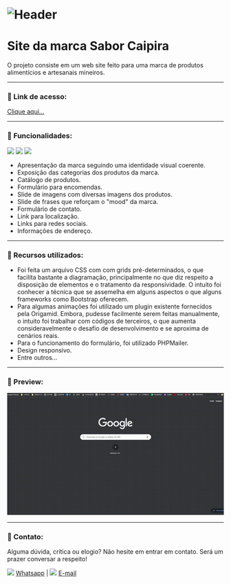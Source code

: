 # ![Header]( https://thalesnunes.com.br/github/header.png )

#  Site da marca Sabor Caipira

O projeto consiste em um web site feito para uma marca de produtos alimentícios e artesanais mineiros.

------

### :rocket: Link de acesso:

<a href="https://thalesnunes.com.br/pequenos-projetos/sabor-caipira/" target="_blank">Clique aqui...</a>

------

### :rocket: Funcionalidades:

<img src="https://img.icons8.com/color/48/000000/html-5--v1.png"/> <img src="https://img.icons8.com/color/48/000000/css3.png"/> <img src="https://img.icons8.com/color/48/000000/javascript--v1.png"/>  

- Apresentação da marca seguindo uma identidade visual coerente.
- Exposição das categorias dos produtos da marca.
- Catálogo de produtos.
- Formulário para encomendas.
- Slide de imagens com diversas imagens dos produtos.
- Slide de frases que reforçam o "mood" da marca.
- Formulário de contato.
- Link para localização.
- Links para redes sociais.
- Informações de endereço.

------

### :rocket: Recursos utilizados:

- Foi feita um arquivo CSS com com grids pré-determinados, o que facilita bastante a diagramação, principalmente no que diz respeito a disposição de elementos e o tratamento da responsividade. O intuito foi conhecer a técnica que se assemelha em alguns aspectos o que alguns frameworks como Bootstrap oferecem. 
- Para algumas animações foi utilizado um plugin existente fornecidos pela Origamid. Embora, pudesse facilmente serem feitas manualmente, o intuito foi trabalhar com códigos de terceiros, o que aumenta consideravelmente o desafio de desenvolvimento e se aproxima de cenários reais. 
- Para o funcionamento do formulário, foi utilizado PHPMailer.
- Design responsivo.
- Entre outros...

------

### :rocket: Preview:

<img src="gif-animado.gif"> </img>

------

###  :rocket: Contato:

Alguma dúvida, crítica ou elogio? Não hesite em entrar em contato. Será um prazer conversar a respeito!

<img src="https://thalesnunes.com.br/github/whatsapp.svg" width="30"> [Whatsapp](https://api.whatsapp.com/send?phone=5535997438652) | <img src="https://thalesnunes.com.br/github/email.svg" width="30"> [E-mail](mailto:thales.o.nunes@gmail.com)